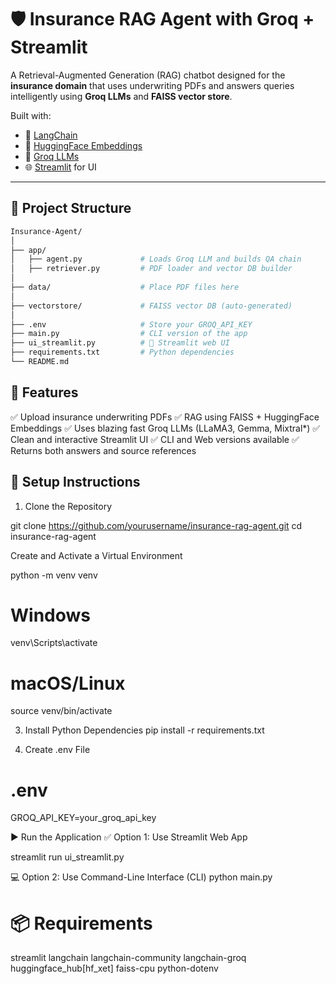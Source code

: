 # 🛡️ Insurance RAG Agent with Groq + Streamlit

A Retrieval-Augmented Generation (RAG) chatbot designed for the **insurance domain** that uses underwriting PDFs and answers queries intelligently using **Groq LLMs** and **FAISS vector store**.

Built with:
- 🔗 [LangChain](https://www.langchain.com/)
- 🤗 [HuggingFace Embeddings](https://huggingface.co/)
- 🧠 [Groq LLMs](https://console.groq.com/)
- 🌐 [Streamlit](https://streamlit.io/) for UI

---

## 📂 Project Structure

```bash
Insurance-Agent/
│
├── app/
│   ├── agent.py             # Loads Groq LLM and builds QA chain
│   ├── retriever.py         # PDF loader and vector DB builder
│
├── data/                    # Place PDF files here
│
├── vectorstore/             # FAISS vector DB (auto-generated)
│
├── .env                     # Store your GROQ_API_KEY
├── main.py                  # CLI version of the app
├── ui_streamlit.py          # 📱 Streamlit web UI
├── requirements.txt         # Python dependencies
└── README.md
```


## 🚀 Features
✅ Upload insurance underwriting PDFs
✅ RAG using FAISS + HuggingFace Embeddings
✅ Uses blazing fast Groq LLMs (LLaMA3, Gemma, Mixtral*)
✅ Clean and interactive Streamlit UI
✅ CLI and Web versions available
✅ Returns both answers and source references

## 🔧 Setup Instructions
1. Clone the Repository

git clone https://github.com/yourusername/insurance-rag-agent.git
cd insurance-rag-agent

 Create and Activate a Virtual Environment

python -m venv venv
# Windows
venv\Scripts\activate
# macOS/Linux
source venv/bin/activate

3. Install Python Dependencies
pip install -r requirements.txt

4. Create .env File
 # .env
GROQ_API_KEY=your_groq_api_key

▶️ Run the Application
✅ Option 1: Use Streamlit Web App

streamlit run ui_streamlit.py

💻 Option 2: Use Command-Line Interface (CLI)
python main.py

# 📦 Requirements

streamlit
langchain
langchain-community
langchain-groq
huggingface_hub[hf_xet]
faiss-cpu
python-dotenv


